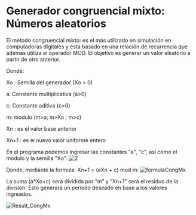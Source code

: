 # Generador congruencial mixto: Números aleatorios

El metodo congruencial mixto: es el más utilizado en simulación en computadoras digitales y 
esta basado en una relación de recurrencia que ademas utiliza el operador MOD.
El objetivo es generar un valor aleatorio a partir de otro anterior.

Donde:

Xo : Semilla del generador (Xo > 0)

a: Constante multiplicativa (a>0)

c: Constante aditiva (c>0)

m: modulo (m>a; m>Xo ; m>c)

Xn : es el valor base anterior

Xn+1 : es el nuevo valor uniforme entero



En el programa podemos ingresar las constantes "a", "c", así como el modulo y la semilla "Xo".
![2](https://user-images.githubusercontent.com/33529522/57973693-8b313000-7972-11e9-8a67-fcb7b18e92ec.PNG)

Donde, mediante la formula: Xn+1 = (aXn + c) mod m:
![formulaCongMx](https://user-images.githubusercontent.com/33529522/57973678-5d4beb80-7972-11e9-8c27-3a6b8902df2a.PNG)

La suma (a*Xo+c) será dividida por “m” y “Xn+1” será el residuo de la división. 
Esto generará un periodo deseado en base a los valores ingreados.

![Result_CongMx](https://user-images.githubusercontent.com/33529522/57973668-2aa1f300-7972-11e9-983b-46520cf54d45.PNG)


